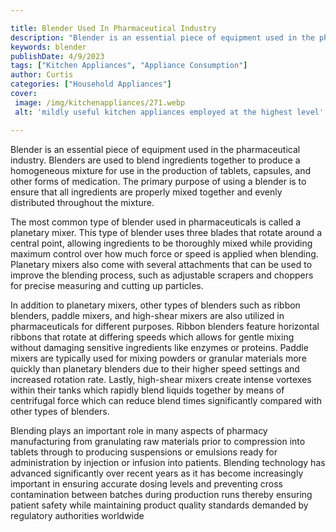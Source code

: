 ```yaml
---

title: Blender Used In Pharmaceutical Industry
description: "Blender is an essential piece of equipment used in the pharmaceutical industry. Blenders are used to blend ingredients together to...find out now"
keywords: blender
publishDate: 4/9/2023
tags: ["Kitchen Appliances", "Appliance Consumption"]
author: Curtis
categories: ["Household Appliances"]
cover: 
 image: /img/kitchenappliances/271.webp
 alt: 'mildly useful kitchen appliances employed at the highest level'

---
```


Blender is an essential piece of equipment used in the pharmaceutical industry. Blenders are used to blend ingredients together to produce a homogeneous mixture for use in the production of tablets, capsules, and other forms of medication. The primary purpose of using a blender is to ensure that all ingredients are properly mixed together and evenly distributed throughout the mixture.

The most common type of blender used in pharmaceuticals is called a planetary mixer. This type of blender uses three blades that rotate around a central point, allowing ingredients to be thoroughly mixed while providing maximum control over how much force or speed is applied when blending. Planetary mixers also come with several attachments that can be used to improve the blending process, such as adjustable scrapers and choppers for precise measuring and cutting up particles.

In addition to planetary mixers, other types of blenders such as ribbon blenders, paddle mixers, and high-shear mixers are also utilized in pharmaceuticals for different purposes. Ribbon blenders feature horizontal ribbons that rotate at differing speeds which allows for gentle mixing without damaging sensitive ingredients like enzymes or proteins. Paddle mixers are typically used for mixing powders or granular materials more quickly than planetary blenders due to their higher speed settings and increased rotation rate. Lastly, high-shear mixers create intense vortexes within their tanks which rapidly blend liquids together by means of centrifugal force which can reduce blend times significantly compared with other types of blenders.

Blending plays an important role in many aspects of pharmacy manufacturing from granulating raw materials prior to compression into tablets through to producing suspensions or emulsions ready for administration by injection or infusion into patients. Blending technology has advanced significantly over recent years as it has become increasingly important in ensuring accurate dosing levels and preventing cross contamination between batches during production runs thereby ensuring patient safety while maintaining product quality standards demanded by regulatory authorities worldwide
